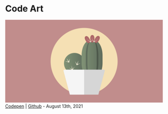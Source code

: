 <h1>Code Art</h1>

![Cactus](./projects/cactus/assets/screenshot.png)
[Codepen](https://codepen.io/aexcode/full/jOmJYar) | [Github](https://github.com/aexcode/code-art/tree/main/projects/cactus) - August 13th, 2021
